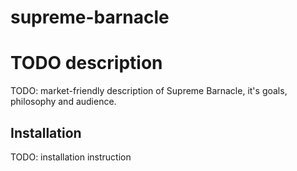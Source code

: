 # supreme-barnacle
# TODO description

TODO: market-friendly description of Supreme Barnacle, it's goals, philosophy and audience.

Installation 
------------
TODO: installation instruction 

